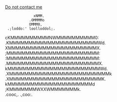 <a href="mailto:Do not contact me" style="Font-Color: Blue;">Do not contact me<a>
               
  
                 xNMM.         
               .OMMMMo           
               OMMM0,            
     .;loddo:' loolloddol;.      
   cKMMMMMMMMMMNWMMMMMMMMMM0:    
 .KMMMMMMMMMMMMMMMMMMMMMMMWd.    
 XMMMMMMMMMMMMMMMMMMMMMMMX.      
;MMMMMMMMMMMMMMMMMMMMMMMM:       
:MMMMMMMMMMMMMMMMMMMMMMMM:       
.MMMMMMMMMMMMMMMMMMMMMMMMX.      
 kMMMMMMMMMMMMMMMMMMMMMMMMWd.    
 .XMMMMMMMMMMMMMMMMMMMMMMMMMMk   
  .XMMMMMMMMMMMMMMMMMMMMMMMMK.   
    kMMMMMMMMMMMMMMMMMMMMMMd     
     ;KMMMMMMMWXXWMMMMMMMk.      
       .cooc,.    .,coo:.
